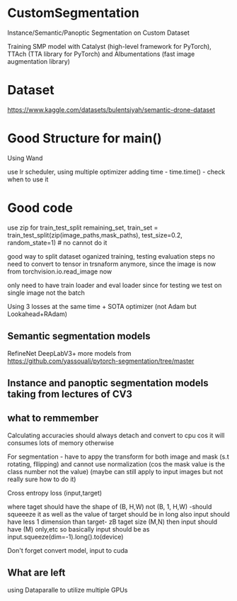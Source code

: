 # CustomSegmentation
Instance/Semantic/Panoptic Segmentation on Custom Dataset

Training SMP model with Catalyst (high-level framework for PyTorch), TTAch (TTA library for PyTorch) and Albumentations (fast image augmentation library) 

# Dataset
https://www.kaggle.com/datasets/bulentsiyah/semantic-drone-dataset

# Good Structure for main()

Using Wand

use lr scheduler, using multiple optimizer
adding time - time.time() - check when to use it
# Good code
use zip for train_test_split
remaining_set, train_set = train_test_split(zip(image_paths,mask_paths), test_size=0.2, random_state=1) # no cannot do it

good way to split dataset
oganized training, testing evaluation steps
no need to convert to tensor in trsnaform anymore, since the image is now from torchvision.io.read_image now

only need to have train loader and eval loader since for testing we test on single image not the batch

Using 3 losses at the same time + SOTA optimizer (not Adam but Lookahead+RAdam)
## Semantic segmentation models
RefineNet
DeepLabV3+
more models from https://github.com/yassouali/pytorch-segmentation/tree/master
## Instance and panoptic segmentation models taking from lectures of CV3

## what to remmember
Calculating accuracies should always detach and convert to cpu cos it will consumes lots of memory otherwise

For segmentation - have to appy the transform for both image and mask (s.t rotating, fllipping) and cannot use normalization (cos the mask value is the class number not the value) (maybe can still apply to input images but not really sure how to do it)

Cross entropy loss (input,target)

where taget should have the shape of (B, H,W) not (B, 1, H,W) -should squeeeze it 
as well as the value of target should be in long
also input should have less 1 dimension than target- zB taget size (M,N) then input should have (M) only,etc
so basically input should be as input.squeeze(dim=-1).long().to(device)

Don't forget convert model, input to cuda

## What are left
using Dataparalle to utilize multiple GPUs